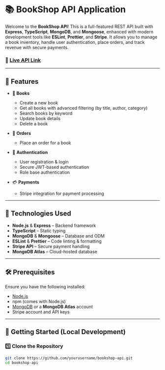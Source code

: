 # 📚 BookShop API Application

Welcome to the **BookShop API**! This is a full-featured REST API built with **Express**, **TypeScript**, **MongoDB**, and **Mongoose**, enhanced with modern development tools like **ESLint**, **Prettier**, and **Stripe**. It allows you to manage a book inventory, handle user authentication, place orders, and track revenue with secure payments.

### 🔗 [Live API Link](https://book-shop-backend-v1.vercel.app/)

---

## 🚀 Features

- 📖 **Books**
  - Create a new book
  - Get all books with advanced filtering (by title, author, category)
  - Search books by keyword
  - Update book details
  - Delete a book

- 🛒 **Orders**
  - Place an order for a book


- 👤 **Authentication**
  - User registration & login
  - Secure JWT-based authentication
  - Role base authentication

- 💳 **Payments**
  - Stripe integration for payment processing

---

## 🧰 Technologies Used

- **Node.js** & **Express** – Backend framework
- **TypeScript** – Static typing
- **MongoDB** & **Mongoose** – Database and ODM
- **ESLint** & **Prettier** – Code linting & formatting
- **Stripe API** – Secure payment handling
- **MongoDB Atlas** – Cloud-hosted database

---

## 🛠️ Prerequisites

Ensure you have the following installed:

- [Node.js](https://nodejs.org/)
- npm (comes with Node.js)
- [MongoDB](https://www.mongodb.com/try/download/community) or a **MongoDB Atlas** account
- Stripe account and API keys

---

## 🧪 Getting Started (Local Development)

### 1️⃣ Clone the Repository

```bash
git clone https://github.com/yourusername/bookshop-api.git
cd bookshop-api
